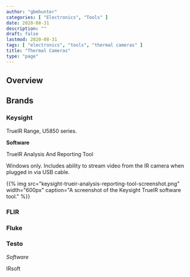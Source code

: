 ```yaml
---
author: "gbmhunter"
categories: [ "Electronics", "Tools" ]
date: 2020-08-31
description: ""
draft: false
lastmod: 2020-08-31
tags: [ "electronics", "tools", "thermal cameras" ]
title: "Thermal Cameras"
type: "page"
---
```


## Overview

## Brands

### Keysight

TrueIR Range, U5850 series.

**Software**

TrueIR Analysis And Reporting Tool

Windows only. Includes ability to stream video from the IR camera when plugged in via USB cable.

{{% img src="keysight-trueir-analysis-reporting-tool-screenshot.png" width="600px" caption="A screenshot of the Keysight TrueIR software tool." %}}

### FLIR

### Fluke

### Testo

*Software*

IRsoft

